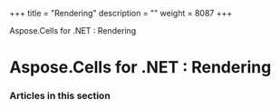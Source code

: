 +++
title = "Rendering" 
description = "" 
weight = 8087 
+++

Aspose.Cells for .NET : Rendering  

# Aspose.Cells for .NET : Rendering


### Articles in this section

           

 

